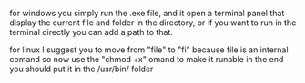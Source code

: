 for windows you simply run the .exe file, and it open a terminal panel that display the current file and folder in the directory, 
or if you want to run in the terminal directly you can  add a path to that.

for linux I suggest you to move from "file" to "fi"
  because file is an internal comand
  so now use the "chmod +x" omand to make it runable
  in the end you should put it in the /usr/bin/ folder 
